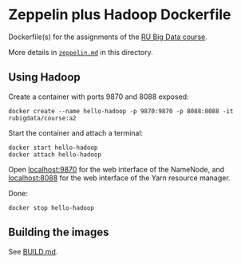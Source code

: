 # Zeppelin plus Hadoop Dockerfile

Dockerfile(s) for the assignments of the [RU Big Data course](https://rubigdata.github.io).

More details in [`zeppelin.md`](zeppelin.md) in this directory.

## Using Hadoop

Create a container with ports 9870 and 8088 exposed:

    docker create --name hello-hadoop -p 9870:9870 -p 8088:8088 -it rubigdata/course:a2

Start the container and attach a terminal:

    docker start hello-hadoop
    docker attach hello-hadoop

Open [localhost:9870](http://localhost:9870) for the web interface of
the NameNode, and [localhost:8088](http://localhost:8088) for the web
interface of the Yarn resource manager.

Done:

    docker stop hello-hadoop

## Building the images

See [BUILD.md](BUILD.md).

